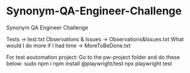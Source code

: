 # Synonym-QA-Engineer-Challenge
Synonym QA Engineer Challenge

Tests -> test.txt
Observations & Issues -> Observations&Issues.txt
What would I do more if I had time -> MoreToBeDone.txt

For test aoutomation project:
Go to the pw-project folder and do these below:
sudo npm i
npm install @playwright/test
npx playwright test

